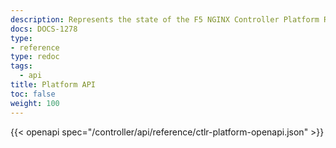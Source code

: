 ```yaml
---
description: Represents the state of the F5 NGINX Controller Platform REST API.
docs: DOCS-1278
type:
- reference
type: redoc
tags:
  - api
title: Platform API
toc: false
weight: 100
---
```


{{< openapi spec="/controller/api/reference/ctlr-platform-openapi.json" >}}
